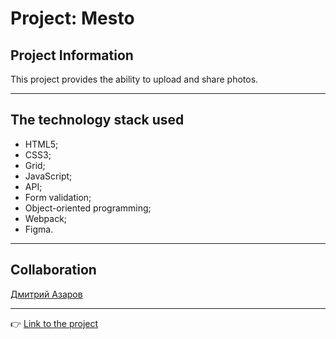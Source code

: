 # Project: Mesto

## Project Information

This project provides the ability to upload and share photos.

---

## The technology stack used

-  HTML5;
-  CSS3;
-  Grid;
-  JavaScript;
-  API;
-  Form validation;
-  Object-oriented programming;
-  Webpack;
-  Figma.

---

## Collaboration

[Дмитрий Азаров](https://github.com/azarovdv)

---

👉 [Link to the project](https://shahtarov.github.io/mesto-project/)
